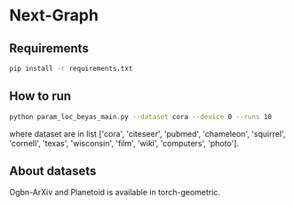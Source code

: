 # Next-Graph

## Requirements

```bash
pip install -r requirements.txt
```

## How to run
```bash
python param_loc_beyas_main.py --dataset cora --device 0 --runs 10
```

where dataset are in list ['cora', 'citeseer', 'pubmed', 'chameleon', 'squirrel', 'cornell', 'texas', 'wisconsin', 'film', 'wiki', 'computers', 'photo'].

## About datasets
Ogbn-ArXiv and Planetoid is available in torch-geometric.
